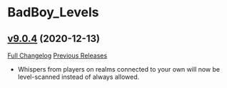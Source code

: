 # BadBoy_Levels

## [v9.0.4](https://github.com/funkydude/BadBoy_Levels/tree/v9.0.4) (2020-12-13)
[Full Changelog](https://github.com/funkydude/BadBoy_Levels/compare/v9.0.3...v9.0.4) [Previous Releases](https://github.com/funkydude/BadBoy_Levels/releases)

- Whispers from players on realms connected to your own will now be level-scanned instead of always allowed.  
